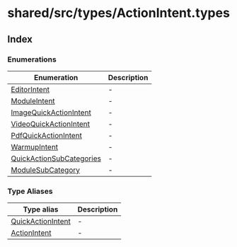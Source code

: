 # shared/src/types/ActionIntent.types

## Index

### Enumerations

| Enumeration | Description |
| ------ | ------ |
| [EditorIntent](enumerations/editor-intent.md) | - |
| [ModuleIntent](enumerations/module-intent.md) | - |
| [ImageQuickActionIntent](enumerations/image-quick-action-intent.md) | - |
| [VideoQuickActionIntent](enumerations/video-quick-action-intent.md) | - |
| [PdfQuickActionIntent](enumerations/pdf-quick-action-intent.md) | - |
| [WarmupIntent](enumerations/warmup-intent.md) | - |
| [QuickActionSubCategories](enumerations/quick-action-sub-categories.md) | - |
| [ModuleSubCategory](enumerations/module-sub-category.md) | - |

### Type Aliases

| Type alias | Description |
| ------ | ------ |
| [QuickActionIntent](type-aliases/Quickaction-intent.md) | - |
| [ActionIntent](type-aliases/action-intent.md) | - |

